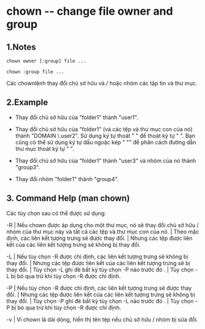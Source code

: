 # chown -- change file owner and group

## 1.Notes

```chown owner [:group] file ...```

```chown :group file ...```

Các chownlệnh thay đổi chủ sở hữu và / hoặc nhóm các tập tin và thư mục.

## 2.Example

- Thay đổi chủ sở hữu của "folder1" thành "user1".

- Thay đổi chủ sở hữu của "folder1" (và các tệp và thư mục con của nó) thành "DOMAIN \ user2".
    Sử dụng ký tự thoát " \" để thoát ký tự " \".
    Bạn cũng có thể sử dụng ký tự dấu ngoặc kép " "" để phân cách đường dẫn thư mục thoát ký tự " \".


- Thay đổi chủ sở hữu của "folder1" thành "user3" và nhóm của nó thành "group3".
- Thay đổi nhóm "folder1" thành "group4".

## 3. Command Help (man chown)
Các tùy chọn sau có thể được sử dụng:

-R
| Nếu chown được áp dụng cho một thư mục, nó sẽ thay đổi chủ sở hữu / nhóm của thư mục này và tất cả các tệp và thư mục con của nó.
| Theo mặc định, các liên kết tượng trưng sẽ được thay đổi.
| Nhưng các tệp được liên kết của các liên kết tượng trưng sẽ không bị thay đổi.

-L
| Nếu tùy chọn -R được chỉ định, các liên kết tượng trưng sẽ không bị thay đổi.
| Nhưng các tệp được liên kết của các liên kết tượng trưng sẽ bị thay đổi.
| Tùy chọn -L ghi đè bất kỳ tùy chọn -P nào trước đó .
| Tùy chọn -L bị bỏ qua trừ khi tùy chọn -R được chỉ định.

-P
| Nếu tùy chọn -R được chỉ định, các liên kết tượng trưng sẽ được thay đổi.
| Nhưng các tệp được liên kết của các liên kết tượng trưng sẽ không bị thay đổi.
| Tùy chọn -P ghi đè bất kỳ tùy chọn -L nào trước đó .
| Tùy chọn -P bị bỏ qua trừ khi tùy chọn -R được chỉ định.

-v
| Vì chown là dài dòng, hiển thị tên tệp nếu chủ sở hữu / nhóm bị sửa đổi.